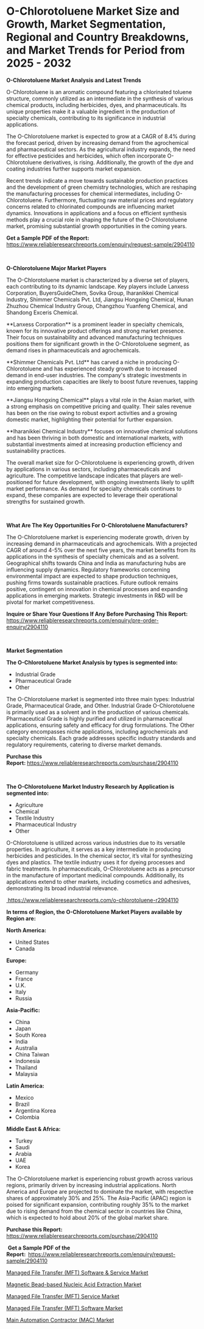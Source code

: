 <p><h1>O-Chlorotoluene Market Size and Growth, Market Segmentation, Regional and Country Breakdowns, and Market Trends for Period from 2025 -  2032</h1></p><p><strong>O-Chlorotoluene Market Analysis and Latest Trends</strong></p>
<p><p>O-Chlorotoluene is an aromatic compound featuring a chlorinated toluene structure, commonly utilized as an intermediate in the synthesis of various chemical products, including herbicides, dyes, and pharmaceuticals. Its unique properties make it a valuable ingredient in the production of specialty chemicals, contributing to its significance in industrial applications.</p><p>The O-Chlorotoluene market is expected to grow at a CAGR of 8.4% during the forecast period, driven by increasing demand from the agrochemical and pharmaceutical sectors. As the agricultural industry expands, the need for effective pesticides and herbicides, which often incorporate O-Chlorotoluene derivatives, is rising. Additionally, the growth of the dye and coating industries further supports market expansion.</p><p>Recent trends indicate a move towards sustainable production practices and the development of green chemistry technologies, which are reshaping the manufacturing processes for chemical intermediates, including O-Chlorotoluene. Furthermore, fluctuating raw material prices and regulatory concerns related to chlorinated compounds are influencing market dynamics. Innovations in applications and a focus on efficient synthesis methods play a crucial role in shaping the future of the O-Chlorotoluene market, promising substantial growth opportunities in the coming years.</p></p>
<p><strong>Get a Sample PDF of the Report:&nbsp;</strong> <a href="https://www.reliableresearchreports.com/enquiry/request-sample/2904110?utm_campaign=33&utm_medium=2&utm_source=Github&utm_content=ia&utm_term=12032025&utm_id=o-chlorotoluene">https://www.reliableresearchreports.com/enquiry/request-sample/2904110</a></p>
<p>&nbsp;</p>
<p><strong>O-Chlorotoluene Major Market Players</strong></p>
<p><p>The O-Chlorotoluene market is characterized by a diverse set of players, each contributing to its dynamic landscape. Key players include Lanxess Corporation, BuyersGuideChem, Sovika Group, Iharanikkei Chemical Industry, Shimmer Chemicals Pvt. Ltd, Jiangsu Hongxing Chemical, Hunan Zhuzhou Chemical Industry Group, Changzhou Yuanfeng Chemical, and Shandong Exceris Chemical.</p><p>**Lanxess Corporation** is a prominent leader in specialty chemicals, known for its innovative product offerings and strong market presence. Their focus on sustainability and advanced manufacturing techniques positions them for significant growth in the O-Chlorotoluene segment, as demand rises in pharmaceuticals and agrochemicals.</p><p>**Shimmer Chemicals Pvt. Ltd** has carved a niche in producing O-Chlorotoluene and has experienced steady growth due to increased demand in end-user industries. The company's strategic investments in expanding production capacities are likely to boost future revenues, tapping into emerging markets.</p><p>**Jiangsu Hongxing Chemical** plays a vital role in the Asian market, with a strong emphasis on competitive pricing and quality. Their sales revenue has been on the rise owing to robust export activities and a growing domestic market, highlighting their potential for further expansion.</p><p>**Iharanikkei Chemical Industry** focuses on innovative chemical solutions and has been thriving in both domestic and international markets, with substantial investments aimed at increasing production efficiency and sustainability practices.</p><p>The overall market size for O-Chlorotoluene is experiencing growth, driven by applications in various sectors, including pharmaceuticals and agriculture. The competitive landscape indicates that players are well-positioned for future development, with ongoing investments likely to uplift market performance. As demand for specialty chemicals continues to expand, these companies are expected to leverage their operational strengths for sustained growth.</p></p>
<p>&nbsp;</p>
<p><strong>What Are The Key Opportunities For O-Chlorotoluene Manufacturers?</strong></p>
<p><p>The O-Chlorotoluene market is experiencing moderate growth, driven by increasing demand in pharmaceuticals and agrochemicals. With a projected CAGR of around 4-5% over the next five years, the market benefits from its applications in the synthesis of specialty chemicals and as a solvent. Geographical shifts towards China and India as manufacturing hubs are influencing supply dynamics. Regulatory frameworks concerning environmental impact are expected to shape production techniques, pushing firms towards sustainable practices. Future outlook remains positive, contingent on innovation in chemical processes and expanding applications in emerging markets. Strategic investments in R&D will be pivotal for market competitiveness.</p></p>
<p><strong>Inquire or Share Your Questions If Any Before Purchasing This Report:</strong> <a href="https://www.reliableresearchreports.com/enquiry/pre-order-enquiry/2904110?utm_campaign=33&utm_medium=2&utm_source=Github&utm_content=ia&utm_term=12032025&utm_id=o-chlorotoluene">https://www.reliableresearchreports.com/enquiry/pre-order-enquiry/2904110</a></p>
<p>&nbsp;</p>
<p><strong>Market Segmentation</strong></p>
<p><strong>The O-Chlorotoluene Market Analysis by types is segmented into:</strong></p>
<p><ul><li>Industrial Grade</li><li>Pharmaceutical Grade</li><li>Other</li></ul></p>
<p><p>The O-Chlorotoluene market is segmented into three main types: Industrial Grade, Pharmaceutical Grade, and Other. Industrial Grade O-Chlorotoluene is primarily used as a solvent and in the production of various chemicals. Pharmaceutical Grade is highly purified and utilized in pharmaceutical applications, ensuring safety and efficacy for drug formulations. The Other category encompasses niche applications, including agrochemicals and specialty chemicals. Each grade addresses specific industry standards and regulatory requirements, catering to diverse market demands.</p></p>
<p><strong>Purchase this Report:&nbsp;</strong><a href="https://www.reliableresearchreports.com/purchase/2904110?utm_campaign=33&utm_medium=2&utm_source=Github&utm_content=ia&utm_term=12032025&utm_id=o-chlorotoluene">https://www.reliableresearchreports.com/purchase/2904110</a></p>
<p>&nbsp;</p>
<p><strong>The O-Chlorotoluene Market Industry Research by Application is segmented into:</strong></p>
<p><ul><li>Agriculture</li><li>Chemical</li><li>Textile Industry</li><li>Pharmaceutical Industry</li><li>Other</li></ul></p>
<p><p>O-Chlorotoluene is utilized across various industries due to its versatile properties. In agriculture, it serves as a key intermediate in producing herbicides and pesticides. In the chemical sector, it’s vital for synthesizing dyes and plastics. The textile industry uses it for dyeing processes and fabric treatments. In pharmaceuticals, O-Chlorotoluene acts as a precursor in the manufacture of important medicinal compounds. Additionally, its applications extend to other markets, including cosmetics and adhesives, demonstrating its broad industrial relevance.</p></p>
<p><a href="https://www.reliableresearchreports.com/o-chlorotoluene-r2904110?utm_campaign=33&utm_medium=2&utm_source=Github&utm_content=ia&utm_term=12032025&utm_id=o-chlorotoluene">&nbsp;https://www.reliableresearchreports.com/o-chlorotoluene-r2904110</a></p>
<p><strong>In terms of Region, the O-Chlorotoluene Market Players available by Region are:</strong></p>
<p>
    <p> <strong> North America: </strong>
        <ul>
            <li>United States</li>
            <li>Canada</li>
        </ul>
        </p> 
    <p> <strong> Europe: </strong>
        <ul>
            <li>Germany</li>
            <li>France</li>
            <li>U.K.</li>
            <li>Italy</li>
            <li>Russia</li>
        </ul>
        </p> 
    <p> <strong> Asia-Pacific: </strong>
        <ul>
            <li>China</li>
            <li>Japan</li>
            <li>South Korea</li>
            <li>India</li>
            <li>Australia</li>
            <li>China Taiwan</li>
            <li>Indonesia</li>
            <li>Thailand</li>
            <li>Malaysia</li>
        </ul>
        </p> 
    <p> <strong> Latin America: </strong>
        <ul>
            <li>Mexico</li>
            <li>Brazil</li>
            <li>Argentina Korea</li>
            <li>Colombia</li>
        </ul>
        </p> 
    <p> <strong> Middle East & Africa: </strong>
        <ul>
            <li>Turkey</li>
            <li>Saudi</li>
            <li>Arabia</li>
            <li>UAE</li>
            <li>Korea</li>
        </ul>
    </p>
    </p>
<p><p>The O-Chlorotoluene market is experiencing robust growth across various regions, primarily driven by increasing industrial applications. North America and Europe are projected to dominate the market, with respective shares of approximately 30% and 25%. The Asia-Pacific (APAC) region is poised for significant expansion, contributing roughly 35% to the market due to rising demand from the chemical sector in countries like China, which is expected to hold about 20% of the global market share.</p></p>
<p><strong>Purchase this Report: </strong><a href="https://www.reliableresearchreports.com/purchase/2904110?utm_campaign=33&utm_medium=2&utm_source=Github&utm_content=ia&utm_term=12032025&utm_id=o-chlorotoluene">https://www.reliableresearchreports.com/purchase/2904110</a></p>
<p>&nbsp;<strong>Get a Sample PDF of the Report:&nbsp;&nbsp;</strong><a href="https://www.reliableresearchreports.com/enquiry/request-sample/2904110?utm_campaign=33&utm_medium=2&utm_source=Github&utm_content=ia&utm_term=12032025&utm_id=o-chlorotoluene">https://www.reliableresearchreports.com/enquiry/request-sample/2904110</a></p>
<p><strong></strong></p>
<p><p><a href="https://github.com/yodhafirorae/Market-Research-Report-List-1/blob/main/managed-file-transfer-mft-software-service-market.md?utm_campaign=33&utm_medium=2&utm_source=Github&utm_content=ia&utm_term=12032025&utm_id=o-chlorotoluene">Managed File Transfer (MFT) Software & Service Market</a></p><p><a href="https://github.com/busamoleankk/Market-Research-Report-List-1/blob/main/magnetic-bead-based-nucleic-acid-extraction-market.md?utm_campaign=33&utm_medium=2&utm_source=Github&utm_content=ia&utm_term=12032025&utm_id=o-chlorotoluene">Magnetic Bead-based Nucleic Acid Extraction Market</a></p><p><a href="https://github.com/marcayaminig/Market-Research-Report-List-1/blob/main/managed-file-transfer-mft-service-market.md?utm_campaign=33&utm_medium=2&utm_source=Github&utm_content=ia&utm_term=12032025&utm_id=o-chlorotoluene">Managed File Transfer (MFT) Service Market</a></p><p><a href="https://github.com/chillwervenu/Market-Research-Report-List-1/blob/main/managed-file-transfer-mft-software-market.md?utm_campaign=33&utm_medium=2&utm_source=Github&utm_content=ia&utm_term=12032025&utm_id=o-chlorotoluene">Managed File Transfer (MFT) Software Market</a></p><p><a href="https://github.com/cayposshefin/Market-Research-Report-List-1/blob/main/main-automation-contractor-mac-market.md?utm_campaign=33&utm_medium=2&utm_source=Github&utm_content=ia&utm_term=12032025&utm_id=o-chlorotoluene">Main Automation Contractor (MAC) Market</a></p></p>
